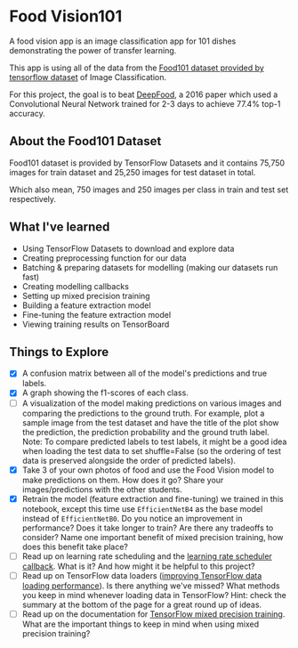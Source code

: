 # Food Vision101
A food vision app is an image classification app for 101 dishes demonstrating the power of transfer learning.

This app is using all of the data from the [Food101 dataset provided by tensorflow dataset](https://www.tensorflow.org/datasets/catalog/food101) of Image Classification.

For this project, the goal is to beat [DeepFood](https://www.researchgate.net/publication/304163308_DeepFood_Deep_Learning-Based_Food_Image_Recognition_for_Computer-Aided_Dietary_Assessment), a 2016 paper which used a Convolutional Neural Network trained for 2-3 days to achieve 77.4% top-1 accuracy.

## About the Food101 Dataset

Food101 dataset is provided by TensorFlow Datasets and it contains 75,750 images for train dataset and 25,250 images for test dataset in total.

Which also mean, 750 images and 250 images per class in train and test set respectively.

## What I've learned

- Using TensorFlow Datasets to download and explore data
- Creating preprocessing function for our data
- Batching & preparing datasets for modelling (making our datasets run fast)
- Creating modelling callbacks
- Setting up mixed precision training
- Building a feature extraction model 
- Fine-tuning the feature extraction model
- Viewing training results on TensorBoard

## Things to Explore
- [x] A confusion matrix between all of the model's predictions and true labels.
- [x] A graph showing the f1-scores of each class.
- [ ] A visualization of the model making predictions on various images and comparing the predictions to the ground truth. For example, plot a sample image from the test dataset and have the title of the plot show the prediction, the prediction probability and the ground truth label.
  Note: To compare predicted labels to test labels, it might be a good idea when loading the test data to set shuffle=False (so the ordering of test data is preserved alongside the order of predicted labels).
- [x] Take 3 of your own photos of food and use the Food Vision model to make predictions on them. How does it go? Share your images/predictions with the other students.
- [x] Retrain the model (feature extraction and fine-tuning) we trained in this notebook, except this time use `EfficientNetB4` as the base model instead of `EfficientNetB0`. Do you notice an improvement in performance? Does it take longer to train? Are there any tradeoffs to consider?
Name one important benefit of mixed precision training, how does this benefit take place?
- [ ] Read up on learning rate scheduling and the [learning rate scheduler callback](https://www.tensorflow.org/api_docs/python/tf/keras/callbacks/LearningRateScheduler). What is it? And how might it be helpful to this project?
- [ ] Read up on TensorFlow data loaders ([improving TensorFlow data loading performance](https://www.tensorflow.org/guide/data_performance)). Is there anything we've missed? What methods you keep in mind whenever loading data in TensorFlow? Hint: check the summary at the bottom of the page for a great round up of ideas.
- [ ] Read up on the documentation for [TensorFlow mixed precision training](https://www.tensorflow.org/guide/mixed_precision). What are the important things to keep in mind when using mixed precision training?
